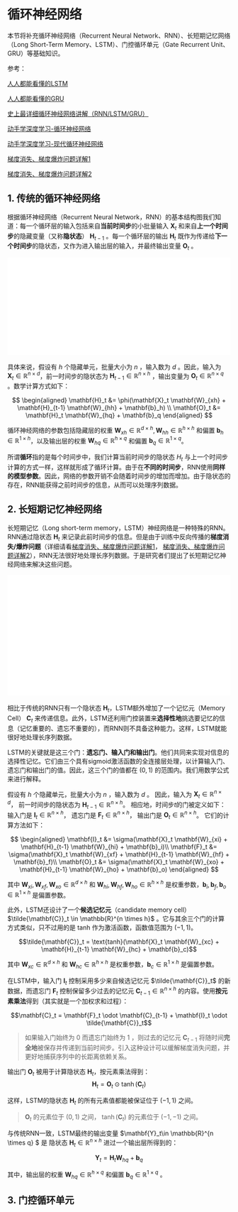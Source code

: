 # 循环神经网络

本节将补充循环神经网络（Recurrent Neural Network、RNN）、长短期记忆网络（Long Short-Term Memory、LSTM）、门控循环单元（Gate Recurrent Unit、GRU）等基础知识。<p>
参考：<p>
[人人都能看懂的LSTM](https://zhuanlan.zhihu.com/p/32085405)<p>[人人都能看懂的GRU](https://zhuanlan.zhihu.com/p/32481747)<p>[史上最详细循环神经网络讲解（RNN/LSTM/GRU）](https://zhuanlan.zhihu.com/p/123211148)<p>
[动手学深度学习-循环神经网络](https://zh-v2.d2l.ai/chapter_recurrent-neural-networks/)<p>
[动手学深度学习-现代循环神经网络](https://zh-v2.d2l.ai/chapter_recurrent-modern/)<p>
[梯度消失、梯度爆炸问题详解1](https://zhuanlan.zhihu.com/p/76772734)<p>
[梯度消失、梯度爆炸问题详解2](https://zh-v2.d2l.ai/chapter_recurrent-neural-networks/bptt.html)<p>


## 1. 传统的循环神经网络

根据循环神经网络（Recurrent Neural Network，RNN）的基本结构图我们知道：每一个循环层的输入包括来自**当前时间步**的小批量输入 $\mathbf{X}_t$ 和来自**上一个时间步**的隐藏变量（又称**隐状态**） $\mathbf{H}_{t-1}$ 。每一个循环层的输出 $\mathbf{H}_t$ 既作为传递给**下一个时间步**的隐状态，又作为进入输出层的输入，并最终输出变量 $\mathbf{O}_t$ 。

![RNN](./images/rnn_1.svg)

具体来说，假设有 $h$ 个隐藏单元，批量大小为 $n$ ，输入数为 $d$ 。因此，输入为 $\mathbf{X}_t \in \mathbb{R}^{n \times d}$，前一时间步的隐状态为 $\mathbf{H}_{t-1} \in \mathbb{R}^{n \times h}$ ，输出变量为 $\mathbf{O}_t \in \mathbb{R}^{n \times q}$ 。数学计算方式如下：

$$
\begin{aligned}
\mathbf{H}_t &= \phi(\mathbf{X}_t \mathbf{W}_{xh} + \mathbf{H}_{t-1} \mathbf{W}_{hh}  + \mathbf{b}_h) \\
\mathbf{O}_t &= \mathbf{H}_t \mathbf{W}_{hq} + \mathbf{b}_q
\end{aligned}
$$

循环神经网络的参数包括隐藏层的权重
$\mathbf{W}_{xh} \in \mathbb{R}^{d \times h}, \mathbf{W}_{hh} \in \mathbb{R}^{h \times h}$ 和偏置 $\mathbf{b}_h \in \mathbb{R}^{1 \times h}$，以及输出层的权重 $\mathbf{W}_{hq} \in \mathbb{R}^{h \times q}$
和偏置 $\mathbf{b}_q \in \mathbb{R}^{1 \times q}$。

所谓**循环**指的是每个时间步中，我们计算当前时间步的隐状态 $H_t$ 与上一个时间步计算的方式一样，这样就形成了循环计算。由于在**不同的时间步**，RNN使用**同样的模型参数**。因此，网络的参数开销不会随着时间步的增加而增加。由于隐状态的存在，RNN能获得之前时间步的信息，从而可以处理序列数据。



## 2. 长短期记忆神经网络

长短期记忆（Long short-term memory，LSTM）神经网络是一种特殊的RNN。RNN通过隐状态 $\mathbf{H}_t$ 来记录此前时间步的信息。但是由于训练中反向传播的**梯度消失/爆炸问题**（详细请看[梯度消失、梯度爆炸问题详解1](https://zhuanlan.zhihu.com/p/76772734)，
[梯度消失、梯度爆炸问题详解2](https://zh-v2.d2l.ai/chapter_recurrent-neural-networks/bptt.html)），RNN无法很好地处理长序列数据。于是研究者们提出了长短期记忆神经网络来解决这些问题。

![LSTM](./images/lstm_1.svg)

相比于传统的RNN只有一个隐状态 $\mathbf{H}_t$，LSTM额外增加了一个记忆元（Memory Cell） $\mathbf{C}_t$ 来传递信息。此外，LSTM还利用门控装置来**选择性地**挑选要记忆的信息（记忆重要的、遗忘不重要的），而RNN则不具备这种能力。这样，LSTM就能很好地处理长序列数据。<p>
LSTM的关键就是这三个门：**遗忘门、输入门和输出门**。他们共同来实现对信息的选择性记忆。它们由三个具有sigmoid激活函数的全连接层处理，以计算输入门、遗忘门和输出门的值。因此，这三个门的值都在 $(0, 1)$ 的范围内。我们用数学公式来进行解释。<p>

假设有 $h$ 个隐藏单元，批量大小为 $n$ ，输入数为 $d$ 。
因此，输入为 $\mathbf{X}_t \in \mathbb{R}^{n \times d}$，
前一时间步的隐状态为 $\mathbf{H}_{t-1} \in \mathbb{R}^{n \times h}$。
相应地，时间步$t$的门被定义如下：
输入门是 $\mathbf{I}_t \in \mathbb{R}^{n \times h}$，
遗忘门是 $\mathbf{F}_t \in \mathbb{R}^{n \times h}$，
输出门是 $\mathbf{O}_t \in \mathbb{R}^{n \times h}$。
它们的计算方法如下：

$$
\begin{aligned}
\mathbf{I}_t &= \sigma(\mathbf{X}_t \mathbf{W}_{xi} + \mathbf{H}_{t-1} \mathbf{W}_{hi} + \mathbf{b}_i)\\
\mathbf{F}_t &= \sigma(\mathbf{X}_t \mathbf{W}_{xf} + \mathbf{H}_{t-1} \mathbf{W}_{hf} + \mathbf{b}_f)\\
\mathbf{O}_t &= \sigma(\mathbf{X}_t \mathbf{W}_{xo} + \mathbf{H}_{t-1} \mathbf{W}_{ho} + \mathbf{b}_o)
\end{aligned}
$$

其中 $\mathbf{W}_{xi}, \mathbf{W}_{xf}, \mathbf{W}_{xo} \in \mathbb{R}^{d \times h}$ 和 $\mathbf{W}_{hi}, \mathbf{W}_{hf}, \mathbf{W}_{ho} \in \mathbb{R}^{h \times h}$ 是权重参数，$\mathbf{b}_i, \mathbf{b}_f, \mathbf{b}_o \in \mathbb{R}^{1 \times h}$ 是偏置参数。<p>

此外，LSTM还设计了一个**候选记忆元**（candidate memory cell）$\tilde{\mathbf{C}}_t \in \mathbb{R}^{n \times h}$ 。它与其余三个门的计算方式类似，只不过用的是 $\text{tanh}$ 作为激活函数，函数值范围为 $(-1, 1)$。

$$\tilde{\mathbf{C}}_t = \text{tanh}(\mathbf{X}_t \mathbf{W}_{xc} + \mathbf{H}_{t-1} \mathbf{W}_{hc} + \mathbf{b}_c)$$

其中 $\mathbf{W}_{xc} \in \mathbb{R}^{d \times h}$ 和  $\mathbf{W}_{hc} \in \mathbb{R}^{h \times h}$ 是权重参数，$\mathbf{b}_c \in \mathbb{R}^{1 \times h}$ 是偏置参数。


在LSTM中，输入门 $\mathbf{I}_t$ 控制采用多少来自候选记忆元 $\tilde{\mathbf{C}}_t$ 的新数据，而遗忘门 $\mathbf{F}_t$ 控制保留多少过去的记忆元 $\mathbf{C}_{t-1} \in \mathbb{R}^{n \times h}$ 的内容。使用**按元素乘法**得到（其实就是一个加权求和过程）：

$$\mathbf{C}_t = \mathbf{F}_t \odot \mathbf{C}_{t-1} + \mathbf{I}_t \odot \tilde{\mathbf{C}}_t$$

>如果输入门始终为 $0$ 而遗忘门始终为 $1$ ，则过去的记忆元 $\mathbf{C}_{t-1}$ 将随时间**完全地**被保存并传递到当前时间步。引入这种设计可以缓解梯度消失问题，并更好地捕获序列中的长距离依赖关系。

输出门 $\mathbf{O}_t$ 被用于计算隐状态 $\mathbf{H}_t$，按元素乘法得到：
$$\mathbf{H}_t = \mathbf{O}_t \odot \tanh(\mathbf{C}_t)$$

这样，LSTM的隐状态 $\mathbf{H}_t$ 的所有元素值都能被保证位于 $(-1, 1)$ 之间。

> $\mathbf{O}_t$ 的元素位于 $(0, 1)$ 之间， $\tanh(\mathbf{C}_t)$ 的元素位于 $(-1, -1)$ 之间。

与传统RNN一致，LSTM最终的输出变量 $\mathbf{Y}_t\in \mathbb{R}^{n \times q} $ 是 隐状态 $\mathbf{H}_t \in \mathbb{R}^{n \times h}$ 进过一个输出层所得到的：

$$\mathbf{Y}_t = \mathbf{H}_t \mathbf{W}_{hq} + \mathbf{b}_q$$

其中，输出层的权重 $\mathbf{W}_{hq} \in \mathbb{R}^{h \times q}$
和偏置 $\mathbf{b}_q \in \mathbb{R}^{1 \times q}$ 。

## 3. 门控循环单元